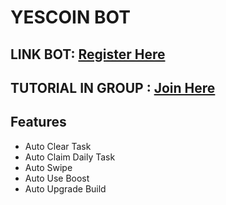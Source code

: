 # YESCOIN BOT

## LINK BOT: [Register Here](https://t.me/theYescoin_bot/Yescoin?startapp=7r2yfs)
## TUTORIAL IN GROUP : [Join Here](https://t.me/sansxgroup)

## Features
- Auto Clear Task
- Auto Claim Daily Task
- Auto Swipe
- Auto Use Boost
- Auto Upgrade Build